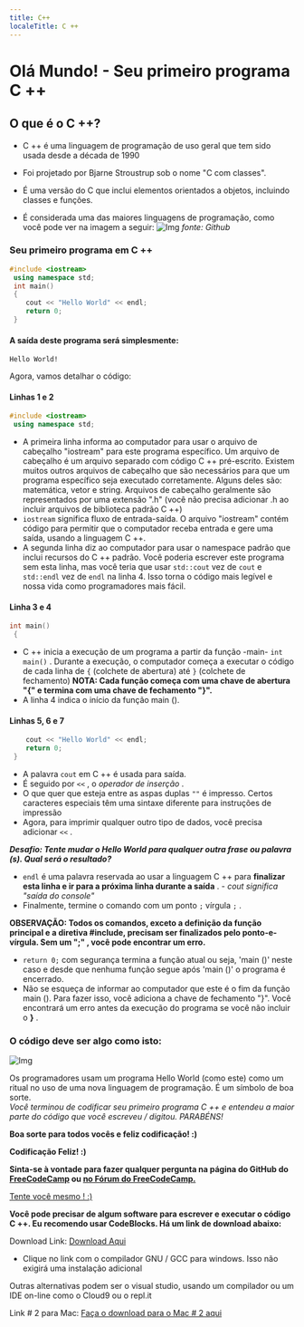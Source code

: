 ```yaml
---
title: C++
localeTitle: C ++
---
```

# Olá Mundo! - Seu primeiro programa C ++

## O que é o C ++?

*   C ++ é uma linguagem de programação de uso geral que tem sido usada desde a década de 1990
    
*   Foi projetado por Bjarne Stroustrup sob o nome "C com classes".
    
*   É uma versão do C que inclui elementos orientados a objetos, incluindo classes e funções.
    
*   É considerada uma das maiores linguagens de programação, como você pode ver na imagem a seguir: ![Img](http://static1.businessinsider.com/image/59deb30392406c21008b6148-1200/for-bonus-points-heres-the-chart-showing-these-languages-relative-popularity.jpg) _fonte: Github_
    

### Seu primeiro programa em C ++

```cpp
#include <iostream> 
 using namespace std; 
 int main() 
 { 
    cout << "Hello World" << endl; 
    return 0; 
 } 
```

#### A saída deste programa será simplesmente:
```
Hello World! 
```

Agora, vamos detalhar o código:

#### Linhas 1 e 2

```cpp
#include <iostream> 
 using namespace std; 
```

*   A primeira linha informa ao computador para usar o arquivo de cabeçalho "iostream" para este programa específico. Um arquivo de cabeçalho é um arquivo separado com código C ++ pré-escrito. Existem muitos outros arquivos de cabeçalho que são necessários para que um programa específico seja executado corretamente. Alguns deles são: matemática, vetor e string. Arquivos de cabeçalho geralmente são representados por uma extensão ".h" (você não precisa adicionar .h ao incluir arquivos de biblioteca padrão C ++)
*   `iostream` significa fluxo de entrada-saída. O arquivo "iostream" contém código para permitir que o computador receba entrada e gere uma saída, usando a linguagem C ++.
*   A segunda linha diz ao computador para usar o namespace padrão que inclui recursos do C ++ padrão. Você poderia escrever este programa sem esta linha, mas você teria que usar `std::cout` vez de `cout` e `std::endl` vez de `endl` na linha 4. Isso torna o código mais legível e nossa vida como programadores mais fácil.

#### Linha 3 e 4

```cpp
int main() 
 { 
```

*   C ++ inicia a execução de um programa a partir da função -main- `int main()` . Durante a execução, o computador começa a executar o código de cada linha de `{` (colchete de abertura) até `}` (colchete de fechamento) **NOTA: Cada função começa com uma chave de abertura "{" e termina com uma chave de fechamento "}".**
*   A linha 4 indica o início da função main ().

#### Linhas 5, 6 e 7

```cpp
    cout << "Hello World" << endl; 
    return 0; 
 } 
```

*   A palavra `cout` em C ++ é usada para saída.
*   É seguido por `<<` , o _operador de inserção_ .
*   O que quer que esteja entre as aspas duplas `""` é impresso. Certos caracteres especiais têm uma sintaxe diferente para instruções de impressão
*   Agora, para imprimir qualquer outro tipo de dados, você precisa adicionar `<<` .

**_Desafio: Tente mudar o Hello World para qualquer outra frase ou palavra (s). Qual será o resultado?_**

*   `endl` é uma palavra reservada ao usar a linguagem C ++ para **finalizar esta linha e ir para a próxima linha durante a saída** . - _cout significa "saída do console"_
*   Finalmente, termine o comando com um ponto `;` vírgula `;` .

**OBSERVAÇÃO: Todos os comandos, exceto a definição da função principal e a diretiva #include, precisam ser finalizados pelo ponto-e-vírgula. Sem um ";" , você pode encontrar um erro.**

*   `return 0;` com segurança termina a função atual ou seja, 'main ()' neste caso e desde que nenhuma função segue após 'main ()' o programa é encerrado.
*   Não se esqueça de informar ao computador que este é o fim da função main (). Para fazer isso, você adiciona a chave de fechamento "}". Você encontrará um erro antes da execução do programa se você não incluir o **}** .

### O código deve ser algo como isto:
![Img](https://cdn-media-1.freecodecamp.org/imgr/d1liGwI.png)

Os programadores usam um programa Hello World (como este) como um ritual no uso de uma nova linguagem de programação. É um símbolo de boa sorte.  
_Você terminou de codificar seu primeiro programa C ++ e entendeu a maior parte do código que você escreveu / digitou. PARABÉNS!_

**Boa sorte para todos vocês e feliz codificação! :)**

**Codificação Feliz! :)**

**Sinta-se à vontade para fazer qualquer pergunta na página do GitHub do [FreeCodeCamp](https://forum.freecodecamp.org/) ou [no Fórum do FreeCodeCamp.](https://forum.freecodecamp.org/)**

[Tente você mesmo ! :)](https://repl.it/L4k3)

**Você pode precisar de algum software para escrever e executar o código C ++. Eu recomendo usar CodeBlocks. Há um link de download abaixo:**

Download Link: [Download Aqui](http://www.codeblocks.org/downloads/26)

*   Clique no link com o compilador GNU / GCC para windows. Isso não exigirá uma instalação adicional

Outras alternativas podem ser o visual studio, usando um compilador ou um IDE on-line como o Cloud9 ou o repl.it

Link # 2 para Mac: [Faça o download para o Mac # 2 aqui](https://developer.apple.com/xcode/)
